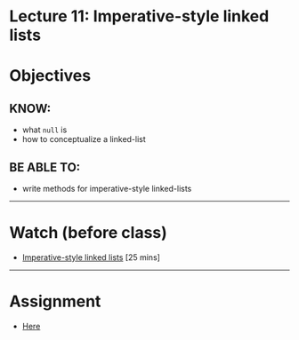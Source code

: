 # Lecture 11: Imperative-style linked lists

# Objectives

## KNOW:
- what `null` is
- how to conceptualize a linked-list
  
## BE ABLE TO:
- write methods for imperative-style linked-lists

---
# Watch (before class)

- [Imperative-style linked lists](https://mediaspace.berry.edu/media/unit0-lecture08-imperative-ll/1_ivizyp5k) [25 mins]


---
# Assignment

- [Here](work/hw110.md)




